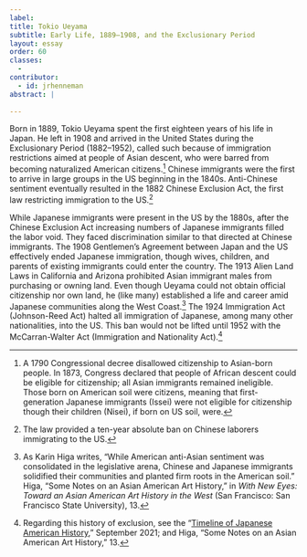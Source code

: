 ```yaml
---
label: 
title: Tokio Ueyama
subtitle: Early Life, 1889–1908, and the Exclusionary Period
layout: essay
order: 60
classes:
  - 
contributor:
  - id: jrhenneman  
abstract: |
  
---
```


Born in 1889, Tokio Ueyama spent the first eighteen years of his life in Japan. He left in 1908 and arrived in the United States during the Exclusionary Period (1882–1952), called such because of immigration restrictions aimed at people of Asian descent, who were barred from becoming naturalized American citizens.[^1] Chinese immigrants were the first to arrive in large groups in the US beginning in the 1840s. Anti-Chinese sentiment eventually resulted in the 1882 Chinese Exclusion Act, the first law restricting immigration to the US.[^2]

While Japanese immigrants were present in the US by the 1880s, after the Chinese Exclusion Act increasing numbers of Japanese immigrants filled the labor void. They faced discrimination similar to that directed at Chinese immigrants. The 1908 Gentlemen’s Agreement between Japan and the US effectively ended Japanese immigration, though wives, children, and parents of existing immigrants could enter the country. The 1913 Alien Land Laws in California and Arizona prohibited Asian immigrant males from purchasing or owning land. Even though Ueyama could not obtain official citizenship nor own land, he (like many) established a life and career amid Japanese communities along the West Coast.[^3] The 1924 Immigration Act (Johnson-Reed Act) halted all immigration of Japanese, among many other nationalities, into the US. This ban would not be lifted until 1952 with the McCarran-Walter Act (Immigration and Nationality Act).[^4]

[^1]: A 1790 Congressional decree disallowed citizenship to Asian-born people. In 1873, Congress declared that people of African descent could be eligible for citizenship; all Asian immigrants remained ineligible. Those born on American soil were citizens, meaning that first-generation Japanese immigrants (Issei) were not eligible for citizenship though their children (Nisei), if born on US soil, were.

[^2]: The law provided a ten-year absolute ban on Chinese laborers immigrating to the US.

[^3]: As Karin Higa writes, “While American anti-Asian sentiment was consolidated in the legislative arena, Chinese and Japanese immigrants solidified their communities and planted firm roots in the American soil.” Higa, “Some Notes on an Asian American Art History,” in *With New Eyes: Toward an Asian American Art History in the West* (San Francisco: San Francisco State University), 13.

[^4]: Regarding this history of exclusion, see the “[Timeline of Japanese American History](https://www.janm.org/sites/default/files/2021-12/janm-education-resources-common-ground-previsit-timeline-and-vocabulary-2021.pdf),” September 2021; and Higa, “Some Notes on an Asian American Art History,” 13.
